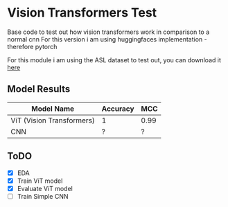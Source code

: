 # Vision Transformers Test
Base code to test out how vision transformers work in comparison to a normal cnn
For this version i am using huggingfaces implementation - therefore pytorch

For this module i am using the ASL dataset to test out, you can download it [here](https://www.kaggle.com/grassknoted/asl-alphabet)

## Model Results
| Model Name                | Accuracy | MCC  |
|---------------------------|----------|------|
| ViT (Vision Transformers) | 1        | 0.99 |
| CNN                       | ?        | ?    |

## ToDO
- [x] EDA
- [x] Train ViT model
- [x] Evaluate ViT model
- [ ] Train Simple CNN